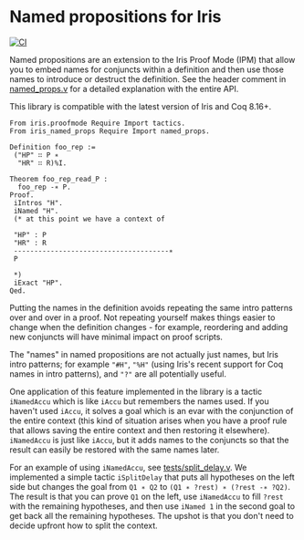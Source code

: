 # Named propositions for Iris

[![CI](https://github.com/tchajed/iris-named-props/workflows/CI/badge.svg)](https://github.com/tchajed/iris-named-props/actions/workflows/build.yml?query=workflow%3ACI)

Named propositions are an extension to the Iris Proof Mode (IPM) that allow you
to embed names for conjuncts within a definition and then use those names to
introduce or destruct the definition. See the header comment in
[named_props.v](src/named_props.v) for a detailed explanation with the entire
API.

This library is compatible with the latest version of Iris and Coq 8.16+.

```coq
From iris.proofmode Require Import tactics.
From iris_named_props Require Import named_props.

Definition foo_rep :=
 ("HP" ∷ P ∗
  "HR" ∷ R)%I.

Theorem foo_rep_read_P :
  foo_rep -∗ P.
Proof.
 iIntros "H".
 iNamed "H".
 (* at this point we have a context of

 "HP" : P
 "HR" : R
 --------------------------------------∗
 P

 *)
 iExact "HP".
Qed.
```

Putting the names in the definition avoids repeating the same intro patterns
over and over in a proof. Not repeating yourself makes things easier to change
when the definition changes - for example, reordering and adding new conjuncts
will have minimal impact on proof scripts.

The "names" in named propositions are not actually just names, but Iris intro
patterns; for example `"#H"`, `"%H"` (using Iris's recent support for Coq names
in intro patterns), and `"?"` are all potentially useful.

One application of this feature implemented in the library is a tactic
`iNamedAccu` which is like `iAccu` but remembers the names used. If you haven't
used `iAccu`, it solves a goal which is an evar with the conjunction of the
entire context (this kind of situation arises when you have a proof rule that
allows saving the entire context and then restoring it elsewhere). `iNamedAccu`
is just like `iAccu`, but it adds names to the conjuncts so that the result can
easily be restored with the same names later.

For an example of using `iNamedAccu`, see
[tests/split_delay.v](tests/split_delay.v). We implemented a simple tactic
`iSplitDelay` that puts all hypotheses on the left side but changes the goal
from `Q1 ∗ Q2` to `(Q1 ∗ ?rest) ∗ (?rest -∗ ?Q2)`. The result is that you can
prove `Q1` on the left, use `iNamedAccu` to fill `?rest` with the remaining
hypotheses, and then use `iNamed 1` in the second goal to get back all the
remaining hypotheses. The upshot is that you don't need to decide upfront how to
split the context.
